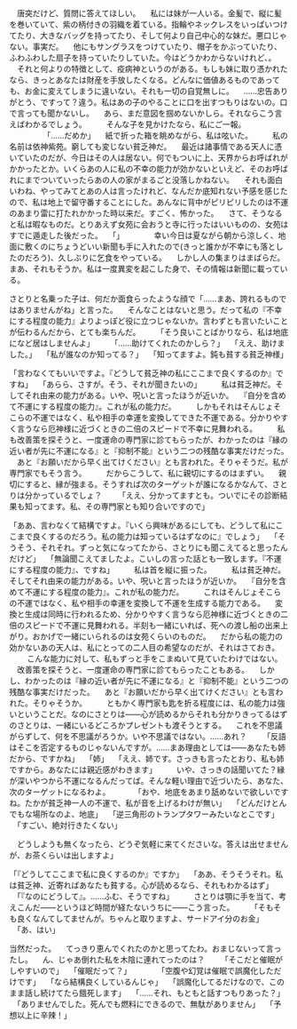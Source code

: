 　

　唐突だけど、質問に答えてほしい。
　私には妹が一人いる。金髪で、縦に髪を巻いていて、紫の柄付きの羽織を着ている。指輪やネックレスをいっぱいつけてたり、大きなバッグを持ってたり、そして何より自己中心的な妹だ。悪口じゃない。事実だ。
　他にもサングラスをつけていたり、帽子をかぶっていたり、ふわふわした扇子を持っていたりしていた。今はどうかわからないけれど、。
　それと何よりの特徴として、疫病神というのがある。もしも妹に取り憑かれたなら、きっとあなたは財産を手放したくなる。どんなに価値あるものであっても、お金に変えてしまうに違いない。それも一切の自覚無しに。
　……忠告ありがとう、ですって？違う。私はあの子のやることに口を出すつもりはないの。口で言っても聞かないし。
　あら、まだ意図を掴めないかしら。それならこう言えばわかるでしょう。
　
　そんな子を見かけたなら、私にご一報。
　
　
　
　「……だめか」
　紙で折った箱を眺めながら、私は呟いた。
　
　私の名前は依神紫苑。窮しても変じない貧乏神だ。
　最近は諸事情である天人に憑いていたのだが、今日はその人は居ない。何でもついに上、天界からお呼ばれがかかったとか。いくらあの人に私の不幸の能力が効かないといえど、そのお呼ばれにまでついていったらあの人の家がまるごと没落しかねない。
　それも面白いわね、やってみてとあの人は言ったけれど、なんだか底知れない予感を感じたので、私は地上で留守番することにした。あんなに背中がピリピリしたのは不運のあまり雷に打たれかかった時以来だ。すごく、怖かった。
　さて、そうなると私は暇なものだ。とりあえず女苑に会おうと寺に行ったはいいものの、女苑はすでに遁走した後だった。
　「」
　
　
　幸い今日は夏ながら朝から涼しく、地面に敷くのにちょうどいい新聞も手に入れたので(きっと誰かが不幸にも落としたのだろう)、久しぶりに乞食をやっている。
　しかし人の集まりはまばらだ。まあ、それもそうか。私は一度異変を起こした身で、その情報は新聞に載っている。
　

さとりと名乗った子は、何だか面食らったような顔で「……まあ、誇れるものではありませんがね」と言った。
　そんなことはないと思う。だって私の『不幸にする程度の能力』よりよっぽど役に立つじゃないか。言わずとも言いたいことが伝わるんだから、とても楽ちんだ。
　
　「そう良いことばかりなら、私は地底になど居はしませんよ」
　
　「……助けてくれたのかしら？」
　「ええ、助けました。」
　「私が誰なのか知ってる？」
　「知ってますよ。鈍も貧する貧乏神様」


「言わなくてもいいですよ。『どうして貧乏神の私にここまで良くするのか』ですね」
　「あらら、さすが。そう、それが聞きたいの」
　
　私は貧乏神だ。そしてそれ由来の能力がある。いや、呪いと言ったほうが近いか。
　『自分を含めて不運にする程度の能力』。これが私の能力だ。
　
　しかもそれはそんじょそこらの不運ではなく、私や相手の幸運を変換してできた不運である。分かりやすく言うなら厄神様に近づくときの二倍のスピードで不幸に見舞われる。
　
　私も改善策を探そうと、一度運命の専門家に診てもらったが、わかったのは『縁の近い者が先に不運になる』と『抑制不能』という二つの残酷な事実だけだった。
　あと『お願いだから早く出てけください』とも言われた。そりゃそうだ。私が専門家でもそう言う。
　
　だからこうして、私に親切にするのはまずい。
　親切にすると、縁が強まる。そうすれば次のターゲットが誰になるかなんて、さとりは分かっているでしょ？
　
　「ええ、分かってますとも。ついでにその診断結果も知ってます。私、その専門家とも知り合いですので」


「ああ、言わなくて結構ですよ。『いくら興味があるにしても、どうして私にここまで良くするのだろう。私の能力は知っているはずなのに』でしょう」
　「そうそう、それそれ。ずっと気になってたから、さとりにも聞こえてると思ったんだけど」
　「無論聞こえてましたよ。こいしの言った話とも一致します。『不運にする程度の能力』、ですね」
　
　私は首を縦に振った。
　
　私は貧乏神だ。そしてそれ由来の能力がある。いや、呪いと言ったほうが近いか。
　『自分を含めて不運にする程度の能力』。これが私の能力だ。
　
　これはそんじょそこらの不運ではなく、私や相手の幸運を変換して不運を生成する能力である。
　変換と生成は同時に行われるため、分かりやすく言うなら厄神様に近づくときの二倍のスピードで不運に見舞われる。半刻も一緒にいれば、死への渡し船の出来上がり。おかげで一緒にいられるのは女苑くらいのものだ。
　だから私の能力の効かないあの天人は、私にとっての二人目の希望なのだが、それはさておき。
　
　こんな能力に対して、私もずっと手をこまぬいて見ていたわけではない。
　改善策を探そうと、一度運命の専門家に診てもらったこともある。
　しかし、わかったのは『縁の近い者が先に不運になる』と『抑制不能』という二つの残酷な事実だけだった。
　あと『お願いだから早く出てけください』とも言われた。そりゃそうか。
　
　ともかく専門家も匙を折る程度には、私の能力は強いということだ。なのにさとりは――心が読めるからそれも分かりきってるはずのさとりは、一緒にいるどころかプレゼントも渡そうとする。
　これを不思議がらずして、何を不思議がろうか。いや不思議ではない。……あれ？
　
　「反語はそこを否定するものじゃないんですが。……まあ理由としては――あなたも姉だから、ですかね」
　「姉」
　「ええ、姉です。さっきも言ったとおり、私も姉ですから。あなたには親近感がわきます」
　
　いや、さっきの話聞いてた？縁が深いやつから不運になるんだってば。そんな軽い理由で近づいたら、あなた、次のターゲットになるわよ。
　　
　「おや、地底をあまり舐めないで欲しいですね。たかが貧乏神一人の不運で、私が音を上げるわけが無い」
　「どんだけとんでもな場所なのよ、地底」
　「逆三角形のトランプタワーみたいなとこです」
　「すごい、絶対行きたくない」

　どうしようも無くなったら、どうぞ気軽に来てくださいな。答えは出せませんが、お茶くらいは出しますよ」

「『どうしてここまで私に良くするのか』ですか」
　「ああ、そうそうそれ。私は貧乏神、近寄ればあなたも貧する。心が読めるなら、それもわかるはず」
　「『なのにどうして』。……ふむ、そうですね」
　
　さとりは顎に手を当て、考えこんだ――というほど時間が経たないうちに――こう言った。
　
　「そもそも良くなんてしてませんが。ちゃんと取りますよ、サードアイ分のお金」
　「あ、はい」

当然だった。
　てっきり恵んでくれたのかと思ってたわ。おまじないって言ったし。
　ん、じゃあ倒れた私を木陰に連れてったのは？
　
　「そこだと催眠がしやすいので」
　「催眠だって？」
　
　
　「空腹や幻覚は催眠で誤魔化しただけです」
　「なら結構良くしているんじゃ」
　「誤魔化してるだけなので、このまま話し続けてたら餓死します」
　「……それ、もともと話すつもりあった？」
　「ありませんでした。死んでも燃料にできるので、無駄がありません」
　「予想以上に辛辣！」
　